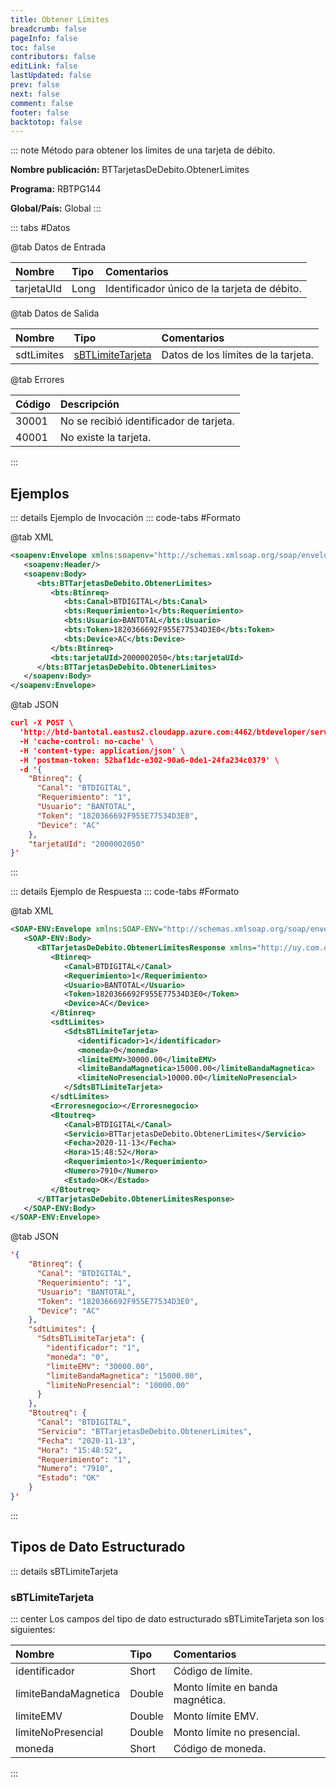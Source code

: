 ```yaml
---
title: Obtener Límites
breadcrumb: false
pageInfo: false
toc: false
contributors: false
editLink: false
lastUpdated: false
prev: false
next: false
comment: false
footer: false
backtotop: false
---
```


<!-- ABRE DATOS DEL MÉTODO -->
::: note Método para obtener los límites de una tarjeta de débito.

**Nombre publicación:** BTTarjetasDeDebito.ObtenerLimites

**Programa:** RBTPG144

**Global/País:** Global
:::
<!-- CIERRA DATOS DEL MÉTODO -->

<!-- ABRE TABLA DE DATOS -->
::: tabs #Datos 

@tab Datos de Entrada

Nombre | Tipo | Comentarios
:--------- | :--------- | :---------
tarjetaUId | Long | Identificador único de la tarjeta de débito.

@tab Datos de Salida

Nombre | Tipo | Comentarios
:--------- | :----------- | :-----------
sdtLimites | [sBTLimiteTarjeta](#sbtlimitetarjeta) | Datos de los límites de la tarjeta.

@tab Errores

Código | Descripción
:--------- | :-----------
30001 | No se recibió identificador de tarjeta.
40001 | No existe la tarjeta.
::: 
<!-- CIERRA TABLA DE DATOS -->

## **Ejemplos**

<!-- ABRE EJEMPLO DE INVOCACIÓN -->
::: details Ejemplo de Invocación 
::: code-tabs #Formato

@tab XML
```xml
<soapenv:Envelope xmlns:soapenv="http://schemas.xmlsoap.org/soap/envelope/" xmlns:bts="http://uy.com.dlya.bantotal/BTSOA/">
   <soapenv:Header/>
   <soapenv:Body>
      <bts:BTTarjetasDeDebito.ObtenerLimites>
         <bts:Btinreq>
            <bts:Canal>BTDIGITAL</bts:Canal>
            <bts:Requerimiento>1</bts:Requerimiento>
            <bts:Usuario>BANTOTAL</bts:Usuario>
            <bts:Token>1820366692F955E77534D3E0</bts:Token>
            <bts:Device>AC</bts:Device>
         </bts:Btinreq>
         <bts:tarjetaUId>2000002050</bts:tarjetaUId>
      </bts:BTTarjetasDeDebito.ObtenerLimites>
   </soapenv:Body>
</soapenv:Envelope>
```

@tab JSON
```json
curl -X POST \
  'http://btd-bantotal.eastus2.cloudapp.azure.com:4462/btdeveloper/servlet/com.dlya.bantotal.odwsbt_BTCuentasCorrientes_v1?ObtenerLimites' \
  -H 'cache-control: no-cache' \
  -H 'content-type: application/json' \
  -H 'postman-token: 52baf1dc-e302-90a6-0de1-24fa234c0379' \
  -d '{
	"Btinreq": {
	  "Canal": "BTDIGITAL",
	  "Requerimiento": "1",
	  "Usuario": "BANTOTAL",
	  "Token": "1820366692F955E77534D3E0",
	  "Device": "AC"
	},
	"tarjetaUId": "2000002050"
}'
```
:::
<!-- CIERRA EJEMPLO DE INVOCACIÓN -->

<!-- ABRE EJEMPLO DE RESPUESTA -->
::: details Ejemplo de Respuesta 
::: code-tabs #Formato

@tab XML
```xml
<SOAP-ENV:Envelope xmlns:SOAP-ENV="http://schemas.xmlsoap.org/soap/envelope/" xmlns:xsd="http://www.w3.org/2001/XMLSchema" xmlns:SOAP-ENC="http://schemas.xmlsoap.org/soap/encoding/" xmlns:xsi="http://www.w3.org/2001/XMLSchema-instance">
   <SOAP-ENV:Body>
      <BTTarjetasDeDebito.ObtenerLimitesResponse xmlns="http://uy.com.dlya.bantotal/BTSOA/">
         <Btinreq>
            <Canal>BTDIGITAL</Canal>
            <Requerimiento>1</Requerimiento>
            <Usuario>BANTOTAL</Usuario>
            <Token>1820366692F955E77534D3E0</Token>
            <Device>AC</Device>
         </Btinreq>
         <sdtLimites>
            <SdtsBTLimiteTarjeta>
               <identificador>1</identificador>
               <moneda>0</moneda>
               <limiteEMV>30000.00</limiteEMV>
               <limiteBandaMagnetica>15000.00</limiteBandaMagnetica>
               <limiteNoPresencial>10000.00</limiteNoPresencial>
            </SdtsBTLimiteTarjeta>
         </sdtLimites>
         <Erroresnegocio></Erroresnegocio>
         <Btoutreq>
            <Canal>BTDIGITAL</Canal>
            <Servicio>BTTarjetasDeDebito.ObtenerLimites</Servicio>
            <Fecha>2020-11-13</Fecha>
            <Hora>15:48:52</Hora>
            <Requerimiento>1</Requerimiento>
            <Numero>7910</Numero>
            <Estado>OK</Estado>
         </Btoutreq>
      </BTTarjetasDeDebito.ObtenerLimitesResponse>
   </SOAP-ENV:Body>
</SOAP-ENV:Envelope>
```

@tab JSON
```json
'{
	"Btinreq": {
	  "Canal": "BTDIGITAL",
	  "Requerimiento": "1",
	  "Usuario": "BANTOTAL",
	  "Token": "1820366692F955E77534D3E0",
	  "Device": "AC"
	},
	"sdtLimites": {
	  "SdtsBTLimiteTarjeta": {
		"identificador": "1",
		"moneda": "0",
		"limiteEMV": "30000.00",
		"limiteBandaMagnetica": "15000.00",
		"limiteNoPresencial": "10000.00"
	  }
	},
	"Btoutreq": {
	  "Canal": "BTDIGITAL",
	  "Servicio": "BTTarjetasDeDebito.ObtenerLimites",
	  "Fecha": "2020-11-13",
	  "Hora": "15:48:52",
	  "Requerimiento": "1",
	  "Numero": "7910",
	  "Estado": "OK"
	}
}'
```
::: 
<!-- CIERRA EJEMPLO DE RESPUESTA -->

## **Tipos de Dato Estructurado**

<!-- ABRE SDT -->
::: details sBTLimiteTarjeta  

### sBTLimiteTarjeta

::: center 
Los campos del tipo de dato estructurado sBTLimiteTarjeta son los siguientes: 

Nombre | Tipo | Comentarios 
:--------- | :----------- | :----------- 
identificador | Short | Código de límite. 
limiteBandaMagnetica | Double | Monto límite en banda magnética. 
limiteEMV | Double | Monto límite EMV. 
limiteNoPresencial | Double | Monto límite no presencial. 
moneda | Short | Código de moneda. 
:::
<!-- CIERRA SDT -->